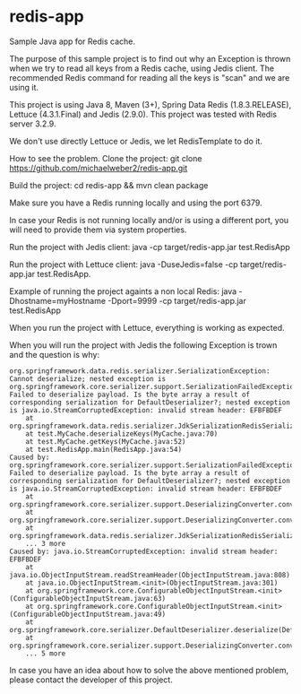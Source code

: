 # redis-app
Sample Java app for Redis cache.

The purpose of this sample project is to find out why an Exception is thrown when we try to read all keys from a Redis cache, using Jedis client. The recommended Redis command for reading all the keys is "scan" and we are using it.

This project is using Java 8, Maven (3+), Spring Data Redis (1.8.3.RELEASE), Lettuce (4.3.1.Final) and Jedis (2.9.0).
This project was tested with Redis server 3.2.9.

We don't use directly Lettuce or Jedis, we let RedisTemplate to do it.

How to see the problem.
Clone the project: git clone https://github.com/michaelweber2/redis-app.git

Build the project: cd redis-app && mvn clean package

Make sure you have a Redis running locally and using the port 6379.
 
In case your Redis is not running locally and/or is using a different port, you will need to provide them via system properties.

Run the project with Jedis client: java -cp target/redis-app.jar test.RedisApp

Run the project with Lettuce client: java -DuseJedis=false -cp target/redis-app.jar test.RedisApp.

Example of running the project againts a non local Redis: java -Dhostname=myHostname -Dport=9999 -cp target/redis-app.jar test.RedisApp

When you run the project with Lettuce, everything is working as expected.

When you will run the project with Jedis the following Exception is trown and the question is why:
```
org.springframework.data.redis.serializer.SerializationException: Cannot deserialize; nested exception is org.springframework.core.serializer.support.SerializationFailedException: Failed to deserialize payload. Is the byte array a result of corresponding serialization for DefaultDeserializer?; nested exception is java.io.StreamCorruptedException: invalid stream header: EFBFBDEF
	at org.springframework.data.redis.serializer.JdkSerializationRedisSerializer.deserialize(JdkSerializationRedisSerializer.java:82)
	at test.MyCache.deserializeKeys(MyCache.java:70)
	at test.MyCache.getKeys(MyCache.java:52)
	at test.RedisApp.main(RedisApp.java:54)
Caused by: org.springframework.core.serializer.support.SerializationFailedException: Failed to deserialize payload. Is the byte array a result of corresponding serialization for DefaultDeserializer?; nested exception is java.io.StreamCorruptedException: invalid stream header: EFBFBDEF
	at org.springframework.core.serializer.support.DeserializingConverter.convert(DeserializingConverter.java:78)
	at org.springframework.core.serializer.support.DeserializingConverter.convert(DeserializingConverter.java:36)
	at org.springframework.data.redis.serializer.JdkSerializationRedisSerializer.deserialize(JdkSerializationRedisSerializer.java:80)
	... 3 more
Caused by: java.io.StreamCorruptedException: invalid stream header: EFBFBDEF
	at java.io.ObjectInputStream.readStreamHeader(ObjectInputStream.java:808)
	at java.io.ObjectInputStream.<init>(ObjectInputStream.java:301)
	at org.springframework.core.ConfigurableObjectInputStream.<init>(ConfigurableObjectInputStream.java:63)
	at org.springframework.core.ConfigurableObjectInputStream.<init>(ConfigurableObjectInputStream.java:49)
	at org.springframework.core.serializer.DefaultDeserializer.deserialize(DefaultDeserializer.java:68)
	at org.springframework.core.serializer.support.DeserializingConverter.convert(DeserializingConverter.java:73)
	... 5 more
```

In case you have an idea about how to solve the above mentioned problem, please contact the developer of this project.
